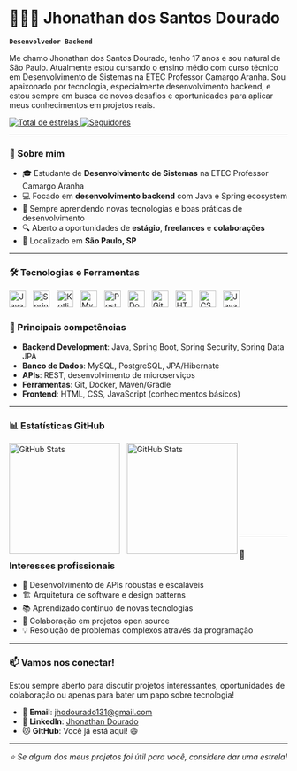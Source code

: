 # 👨🏻‍💻 Jhonathan dos Santos Dourado

**`Desenvolvedor Backend`**

Me chamo Jhonathan dos Santos Dourado, tenho 17 anos e sou natural de São Paulo. Atualmente estou cursando o ensino médio com curso técnico em Desenvolvimento de Sistemas na ETEC Professor Camargo Aranha. Sou apaixonado por tecnologia, especialmente desenvolvimento backend, e estou sempre em busca de novos desafios e oportunidades para aplicar meus conhecimentos em projetos reais.

<p align="left">
    <a href="https://github.com/Jhowzxcv?tab=repositories&sort=stargazers">
        <img 
            alt="Total de estrelas" 
            title="Total de estrelas GitHub" 
            src="https://custom-icon-badges.demolab.com/github/stars/Jhowzxcv?color=55960c&style=for-the-badge&labelColor=488207&logo=star&label=estrelas"
        />
    </a>
    <a href="https://github.com/Jhowzxcv?tab=followers">
        <img 
            alt="Seguidores" 
            title="Me siga no GitHub" 
            src="https://custom-icon-badges.demolab.com/github/followers/Jhowzxcv?color=236ad3&labelColor=1155ba&style=for-the-badge&logo=github&label=Seguidores&logoColor=white"
        />
    </a>
</p>

---

### 🚀 Sobre mim

- 🎓 Estudante de **Desenvolvimento de Sistemas** na ETEC Professor Camargo Aranha
- 💻 Focado em **desenvolvimento backend** com Java e Spring ecosystem
- 🌱 Sempre aprendendo novas tecnologias e boas práticas de desenvolvimento
- 🔍 Aberto a oportunidades de **estágio**, **freelances** e **colaborações**
- 📍 Localizado em **São Paulo, SP**

---

### 🛠️ Tecnologias e Ferramentas

<img 
    align="left" 
    alt="Java"
    title="Java" 
    width="30px" 
    style="padding-right: 10px;" 
    src="https://cdn.jsdelivr.net/gh/devicons/devicon@latest/icons/java/java-original.svg" 
/>
<img 
    align="left" 
    alt="Spring"
    title="Spring" 
    width="30px" 
    style="padding-right: 10px;" 
    src="https://cdn.jsdelivr.net/gh/devicons/devicon@latest/icons/spring/spring-original.svg" 
/>
<img 
    align="left" 
    alt="Kotlin"
    title="Kotlin" 
    width="30px" 
    style="padding-right: 10px;" 
    src="https://cdn.jsdelivr.net/gh/devicons/devicon@latest/icons/kotlin/kotlin-original.svg" 
/>
<img 
    align="left" 
    alt="MySQL"
    title="MySQL" 
    width="30px" 
    style="padding-right: 10px;" 
    src="https://cdn.jsdelivr.net/gh/devicons/devicon@latest/icons/mysql/mysql-original.svg" 
/>
<img 
    align="left" 
    alt="PostgreSQL"
    title="PostgreSQL" 
    width="30px" 
    style="padding-right: 10px;" 
    src="https://cdn.jsdelivr.net/gh/devicons/devicon@latest/icons/postgresql/postgresql-original.svg" 
/>
<img 
    align="left" 
    alt="Docker"
    title="Docker" 
    width="30px" 
    style="padding-right: 10px;" 
    src="https://cdn.jsdelivr.net/gh/devicons/devicon@latest/icons/docker/docker-original.svg" 
/>
<img 
    align="left" 
    alt="Git" 
    title="Git"
    width="30px" 
    style="padding-right: 10px;" 
    src="https://cdn.jsdelivr.net/gh/devicons/devicon@latest/icons/git/git-original.svg" 
/>
<img 
    align="left" 
    alt="HTML"
    title="HTML" 
    width="30px" 
    style="padding-right: 10px;" 
    src="https://cdn.jsdelivr.net/gh/devicons/devicon@latest/icons/html5/html5-original.svg" 
/>
<img 
    align="left" 
    alt="CSS" 
    title="CSS"
    width="30px" 
    style="padding-right: 10px;" 
    src="https://cdn.jsdelivr.net/gh/devicons/devicon@latest/icons/css3/css3-original.svg" 
/>
<img 
    align="left" 
    alt="JavaScript" 
    title="JavaScript"
    width="30px" 
    style="padding-right: 10px;" 
    src="https://cdn.jsdelivr.net/gh/devicons/devicon@latest/icons/javascript/javascript-original.svg" 
/>

<br/>
<br/>

### 🎯 Principais competências

- **Backend Development**: Java, Spring Boot, Spring Security, Spring Data JPA
- **Banco de Dados**: MySQL, PostgreSQL, JPA/Hibernate
- **APIs**: REST, desenvolvimento de microserviços
- **Ferramentas**: Git, Docker, Maven/Gradle
- **Frontend**: HTML, CSS, JavaScript (conhecimentos básicos)

---

### 📊 Estatísticas GitHub

<p>
  <img 
    align="left" 
    alt="GitHub Stats" 
    height="200" 
    style="padding-right: 10px;" 
    src="https://github-readme-stats.vercel.app/api?username=Jhowzxcv&show_icons=true&theme=tokyonight&include_all_commits=true&locale=pt-br" 
  />

<img 
      align="left" 
      alt="GitHub Stats" 
      height="200" 
      src="https://github-readme-stats.vercel.app/api/top-langs/?username=Jhowzxcv&theme=tokyonight&layout=compact&custom_title=Tecnologias&langs_count=9" 
  />

</p>

<br/>
<br/>
<br/>
<br/>
<br/>
<br/>
<br/>
<br/>
<br/>

---

### 💼 Interesses profissionais

- 🔧 Desenvolvimento de APIs robustas e escaláveis
- 🏗️ Arquitetura de software e design patterns
- 📚 Aprendizado contínuo de novas tecnologias
- 🤝 Colaboração em projetos open source
- 💡 Resolução de problemas complexos através da programação

---

### 📫 Vamos nos conectar!

Estou sempre aberto para discutir projetos interessantes, oportunidades de colaboração ou apenas para bater um papo sobre tecnologia!

- 📧 **Email**: jhodourado131@gmail.com
- 💼 **LinkedIn**: [Jhonathan Dourado](https://www.linkedin.com/in/jhonathan-dourado-846239324/)
- 🐱 **GitHub**: Você já está aqui! 😄

---

<div align="center">
  <i>⭐ Se algum dos meus projetos foi útil para você, considere dar uma estrela!</i>
</div>
